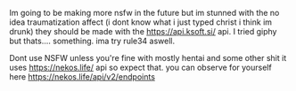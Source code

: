 Im going to be making more nsfw in the future but im stunned with the no idea traumatization affect (i dont know what i just typed christ i think im drunk) they should be made with the https://api.ksoft.si/ api. I tried giphy but thats.... something. ima try rule34 aswell.

Dont use NSFW unless you're fine with mostly hentai and some other shit it uses https://nekos.life/ api so expect that.
you can observe for yourself here https://nekos.life/api/v2/endpoints
